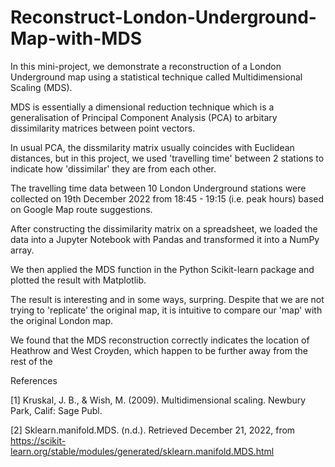 # Reconstruct-London-Underground-Map-with-MDS

In this mini-project, we demonstrate a reconstruction of a London Underground map using a statistical technique called Multidimensional Scaling (MDS). 

MDS is essentially a dimensional reduction technique which is a generalisation of Principal Component Analysis (PCA) to arbitary dissimilarity matrices between point vectors. 

In usual PCA, the dissmilarity matrix usually coincides with Euclidean distances, but in this project, we used 'travelling time' between 2 stations to indicate how 'dissimilar' they are from each other.

The travelling time data between 10 London Underground stations were collected on 19th December 2022 from 18:45 - 19:15 (i.e. peak hours) based on Google Map route suggestions.

After constructing the dissimilarity matrix on a spreadsheet, we loaded the data into a Jupyter Notebook with Pandas and transformed it into a NumPy array. 

We then applied the MDS function in the Python Scikit-learn package and plotted the result with Matplotlib.

The result is interesting and in some ways, surpring. Despite that we are not trying to 'replicate' the original map, it is intuitive to compare our 'map' with the original London map.

We found that the MDS reconstruction correctly indicates the location of Heathrow and West Croyden, which happen to be further away from the rest of the 



References

[1] Kruskal, J. B., &amp; Wish, M. (2009). Multidimensional scaling. Newbury Park, Calif: Sage Publ.


[2] Sklearn.manifold.MDS. (n.d.). Retrieved December 21, 2022, from https://scikit-learn.org/stable/modules/generated/sklearn.manifold.MDS.html
